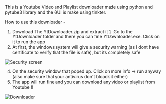 This is a Youtube Video and Playlist downloader made using python and pytube3 library and the GUI is make using tinkter.

How to use this downloader - 
1. Download The YtDownloader.zip and extract it
2 .Go to the YtDownloader folder and there you can fine YtDownloader.exe. Click on it to run the app
3. At first, the windows system will give a security warning (as I dont have certificate to verify that the file is safe), but its completely safe

![Security screen](https://user-images.githubusercontent.com/61279841/95559813-f848d800-0a35-11eb-905e-5cfa66c91516.jpg)

4. On the security window that poped up. Click on more info -> run anyway (also make sure that your antivirus don't bloack it either)
5. The app will run fine and you can download any video or playlist from Youtube !!

![Downloader](https://user-images.githubusercontent.com/61279841/95556270-b1a4af00-0a30-11eb-991c-e4c970bfd0c1.jpg)
